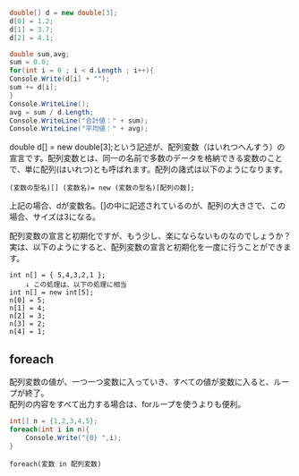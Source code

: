 ```c#
double[] d = new double[3];
d[0] = 1.2;
d[1] = 3.7;
d[2] = 4.1; 

double sum,avg;
sum = 0.0;
for(int i = 0 ; i < d.Length ; i++){
Console.Write(d[i] + "");
sum += d[i];
}
Console.WriteLine();
avg = sum / d.Length;
Console.WriteLine("合計値：" + sum);
Console.WriteLine("平均値：" + avg);
```

double d[] = new double[3];という記述が、配列変数（はいれつへんすう）の宣言です。配列変数とは、同一の名前で多数のデータを格納できる変数のことで、単に配列(はいれつ)とも呼ばれます。配列の諸式は以下のようになります。

```
(変数の型名)[] (変数名)= new (変数の型名)[配列の数];
```

上記の場合、dが変数名。[]の中に記述されているのが、配列の大きさで、この場合、サイズは3になる。

配列変数の宣言と初期化ですが、もう少し、楽にならないものなのでしょうか？実は、以下のようにすると、配列変数の宣言と初期化を一度に行うことができます。

```
int n[] = { 5,4,3,2,1 };
    ↓ この処理は、以下の処理に相当
int n[] = new int[5];
n[0] = 5;
n[1] = 4;
n[2] = 3;
n[3] = 2;
n[4] = 1;
```

## foreach

配列変数の値が、一つ一つ変数に入っていき、すべての値が変数に入ると、ループが終了。  
配列の内容をすべて出力する場合は、forループを使うよりも便利。

```C#
int[] n = {1,2,3,4,5};
foreach(int i in n){
    Console.Write("{0} ",i);
}
```

```
foreach(変数 in 配列変数)
```